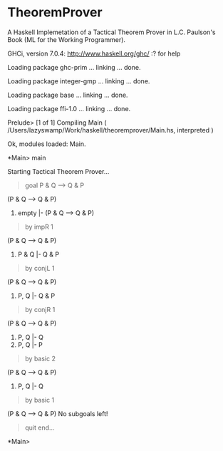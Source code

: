 TheoremProver
=============

A Haskell Implemetation of a Tactical Theorem Prover in L.C. Paulson's Book (ML for the Working Programmer).


GHCi, version 7.0.4: http://www.haskell.org/ghc/  :? for help

Loading package ghc-prim ... linking ... done.

Loading package integer-gmp ... linking ... done.

Loading package base ... linking ... done.

Loading package ffi-1.0 ... linking ... done.

Prelude> [1 of 1] Compiling Main             ( /Users/lazyswamp/Work/haskell/theoremprover/Main.hs, interpreted )

Ok, modules loaded: Main.

*Main> main

Starting Tactical Theorem Prover...

> goal P & Q --> Q & P

(P & Q --> Q & P)

1. empty  |- (P & Q --> Q & P)

> by impR 1

(P & Q --> Q & P)
 1. P & Q  |- Q & P

> by conjL 1

(P & Q --> Q & P)
 1. P, Q  |- Q & P

> by conjR 1

(P & Q --> Q & P)
 1. P, Q  |- Q
 2. P, Q  |- P

> by basic 2

(P & Q --> Q & P)
 1. P, Q  |- Q

> by basic 1

(P & Q --> Q & P)
No subgoals left!

> quit
end...

*Main> 
